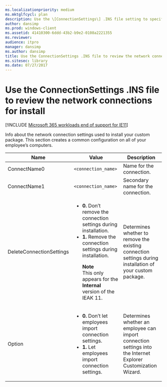```yaml
---
ms.localizationpriority: medium
ms.mktglfcycl: plan
description: Use the \[ConnectionSettings\] .INS file setting to specify the network connection settings needed to install your custom package.
author: dansimp
ms.prod: windows-client
ms.assetid: 41410300-6ddd-43b2-b9e2-0108a2221355
ms.reviewer: 
audience: itpro
manager: dansimp
ms.author: dansimp
title: Use the ConnectionSettings .INS file to review the network connections for install (Internet Explorer Administration Kit 11 for IT Pros)
ms.sitesec: library
ms.date: 07/27/2017
---
```



# Use the ConnectionSettings .INS file to review the network connections for install

[!INCLUDE [Microsoft 365 workloads end of support for IE11](../includes/microsoft-365-ie-end-of-support.md)]

Info about the network connection settings used to install your custom package. This section creates a common configuration on all of your employee’s computers.

|Name       |Value                      |Description  |
|-----------|---------------------------|-------------|
|ConnectName0 |`<connection_name>` |Name for the connection. |
|ConnectName1 |`<connection_name>` |Secondary name for the connection. |
|DeleteConnectionSettings |<ul><li>**0.** Don’t remove the connection settings during installation.</li><li>**1.** Remove the connection settings during installation.<p>**Note**<br>This only appears for the **Internal** version of the IEAK 11.</li></ul> |Determines whether to remove the existing connection settings during installation of your custom package. |
|Option |<ul><li>**0.** Don’t let employees import connection settings.</li><li>**1.** Let employees import connection settings.</li></ul> |Determines whether an employee can import connection settings into the Internet Explorer Customization Wizard. |


